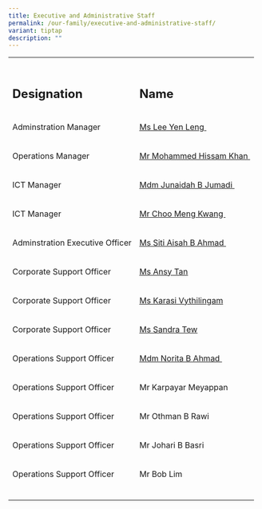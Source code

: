 ```yaml
---
title: Executive and Administrative Staff
permalink: /our-family/executive-and-administrative-staff/
variant: tiptap
description: ""
---
```

<table style="minWidth: 50px">
<colgroup>
<col>
<col>
</colgroup>
<tbody>
<tr>
<td rowspan="1" colspan="1">
<p></p>
</td>
<td rowspan="1" colspan="1">
<p></p>
</td>
</tr>
<tr>
<td rowspan="1" colspan="1">
<h2>Designation</h2>
</td>
<td rowspan="1" colspan="1">
<h2>Name</h2>
</td>
</tr>
<tr>
<td rowspan="1" colspan="1">
<p>Adminstration Manager</p>
</td>
<td rowspan="1" colspan="1">
<p><a href="mailto:lee_yen_leng@schools.gov.sg" rel="noopener noreferrer nofollow" target="_blank"><u>Ms Lee Yen Leng&nbsp;</u></a>
</p>
</td>
</tr>
<tr>
<td rowspan="1" colspan="1">
<p>Operations Manager</p>
</td>
<td rowspan="1" colspan="1">
<p><a href="mailto:mohammed_hissam_khan@schools.gov.sg" rel="noopener noreferrer nofollow" target="_blank"><u>Mr Mohammed Hissam Khan&nbsp;</u></a>
</p>
</td>
</tr>
<tr>
<td rowspan="1" colspan="1">
<p>ICT Manager</p>
</td>
<td rowspan="1" colspan="1">
<p><a href="mailto:junaidah_jumadi@schools.gov.sg" rel="noopener noreferrer nofollow" target="_blank"><u>Mdm Junaidah B Jumadi&nbsp;</u></a>
</p>
</td>
</tr>
<tr>
<td rowspan="1" colspan="1">
<p>ICT Manager</p>
</td>
<td rowspan="1" colspan="1">
<p><a href="mailto:choo_meng_kwang@schools.gov.sg" rel="noopener noreferrer nofollow" target="_blank"><u>Mr Choo Meng Kwang&nbsp;</u></a>
</p>
</td>
</tr>
<tr>
<td rowspan="1" colspan="1">
<p>Adminstration Executive Officer</p>
</td>
<td rowspan="1" colspan="1">
<p><a href="mailto:siti_aisah_ahmad@schools.gov.sg" rel="noopener noreferrer nofollow" target="_blank"><u>Ms Siti Aisah B Ahmad&nbsp;</u></a>
</p>
</td>
</tr>
<tr>
<td rowspan="1" colspan="1">
<p>Corporate Support Officer</p>
</td>
<td rowspan="1" colspan="1">
<p><a href="mailto:tan_ang_see@schools.gov.sg" rel="noopener noreferrer nofollow" target="_blank"><u>Ms Ansy Tan</u></a>
</p>
</td>
</tr>
<tr>
<td rowspan="1" colspan="1">
<p>Corporate Support Officer</p>
</td>
<td rowspan="1" colspan="1">
<p><a href="mailto:karasi_vythilingam@schools.gov.sg" rel="noopener noreferrer nofollow" target="_blank"><u>Ms Karasi Vythilingam</u></a>
</p>
</td>
</tr>
<tr>
<td rowspan="1" colspan="1">
<p>Corporate Support Officer</p>
</td>
<td rowspan="1" colspan="1">
<p><a href="mailto:tew_yeng_peng@schools.gov.sg" rel="noopener noreferrer nofollow" target="_blank"><u>Ms Sandra Tew</u></a>
</p>
</td>
</tr>
<tr>
<td rowspan="1" colspan="1">
<p>Operations Support Officer</p>
</td>
<td rowspan="1" colspan="1">
<p><a href="mailto:norita_ahmad@schools.gov.sg" rel="noopener noreferrer nofollow" target="_blank"><u>Mdm Norita B Ahmad&nbsp;</u></a>
</p>
</td>
</tr>
<tr>
<td rowspan="1" colspan="1">
<p>Operations Support Officer</p>
</td>
<td rowspan="1" colspan="1">
<p>Mr Karpayar Meyappan</p>
</td>
</tr>
<tr>
<td rowspan="1" colspan="1">
<p>Operations Support Officer</p>
</td>
<td rowspan="1" colspan="1">
<p>Mr Othman B Rawi&nbsp;</p>
</td>
</tr>
<tr>
<td rowspan="1" colspan="1">
<p>Operations Support Officer</p>
</td>
<td rowspan="1" colspan="1">
<p>Mr Johari B Basri&nbsp;</p>
</td>
</tr>
<tr>
<td rowspan="1" colspan="1">
<p>Operations Support Officer</p>
</td>
<td rowspan="1" colspan="1">
<p>Mr Bob Lim &nbsp;</p>
</td>
</tr>
<tr>
<td rowspan="1" colspan="1">
<p></p>
</td>
<td rowspan="1" colspan="1">
<p></p>
</td>
</tr>
</tbody>
</table>
<p>
<br>
</p>